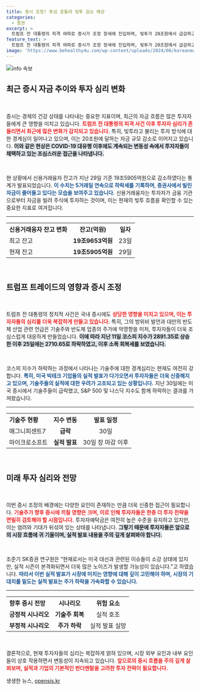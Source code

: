 ```yaml
---
title: 증시 조정! 투심 흔들려 빚투 감소 예상
categories:
  - 증권
excerpt: >
  트럼프 전 대통령의 피격 여파로 증시가 조정 장세에 진입하며, 빚투가 20조원에서 급감하고 있다. 기술주에 대한 불안감이 커지면서 투자자들의 심리도 위축되는 모습이다. 앞으로의 투자 방향은 기술주 실적에 달렸다.
feature_text: >
  트럼프 전 대통령의 피격 여파로 증시가 조정 장세에 진입하며, 빚투가 20조원에서 급감하고 있다. 기술주에 대한 불안감이 커지면서 투자자들의 심리도 위축되는 모습이다. 앞으로의 투자 방향은 기술주 실적에 달렸다.
image: 'https://www.behealthy4u.com/wp-content/uploads/2024/06/koreanews.jpg'
---
```


<p><img src="https://www.behealthy4u.com/wp-content/uploads/2024/06/koreanews.jpg" alt="info 속보" /></p>

<h2 data-ke-size="size26">최근 증시 자금 추이와 투자 심리 변화</h2>

<p data-ke-size="size16">&nbsp;</p>

<p>증시는 경제의 건강 상태를 나타내는 중요한 지표이며, 최근의 자금 흐름은 많은 투자자들에게 큰 영향을 미치고 있습니다. <b><span style="color: #ee2323;">트럼프 전 대통령의 피격 사건 이후 투자자 심리가 흔들리면서 최근에 많은 변화가 감지되고 있습니다.</span></b> 특히, 빚투라고 불리는 투자 방식에 대한 경계심이 일어나고 있으며, 이는 20조원에 달하는 자금 규모 감소로 이어지고 있습니다. <b><span style="background-color: #21538527;">이와 같은 현상은 COVID-19 대유행 이후에도 계속되는 변동성 속에서 투자자들이 채택하고 있는 조심스러운 접근을 나타냅니다.</span></b> </p>

<p data-ke-size="size16">&nbsp;</p>

<p>현 상황에서 신용거래융자 잔고가 지난 29일 기준 19조5905억원으로 감소하였다는 통계가 발표되었습니다. <b><span style="color: #1a5490;">이 수치는 5거래일 연속으로 하락세를 기록하며, 증권사에서 빌린 자금이 줄어들고 있다는 모습을 보여주고 있습니다.</span></b> 신용거래융자는 투자자가 금융 기관으로부터 자금을 빌려 주식에 투자하는 것이며, 이는 현재의 빚투 흐름을 확인할 수 있는 중요한 지표로 여겨집니다.</p>

<hr>

<table style="width: 100%; border-collapse: collapse;">
  <tr>
    <th style="text-align: left;"><b>신용거래융자 잔고 변화</b></th>
    <th style="text-align: center;"><b>잔고(억원)</b></th>
    <th style="text-align: center;"><b>일자</b></th>
  </tr>
  <tr>
    <td>최고 잔고</td>
    <td style="text-align: center; height: 17px;"><b>19조9653억원</b></td>
    <td style="text-align: center;">23일</td>
  </tr>
  <tr>
    <td>현재 잔고</td>
    <td style="text-align: center; height: 17px;"><b>19조5905억원</b></td>
    <td style="text-align: center;">29일</td>
  </tr>
</table>

<p data-ke-size="size16">&nbsp;</p>

<h2 data-ke-size="size26">트럼프 트레이드의 영향과 증시 조정</h2>

<p data-ke-size="size16">&nbsp;</p>

<p>트럼프 전 대통령의 정치적 사건은 국내 증시에도 <b><span style="color: #ee2323;">상당한 영향을 미치고 있으며, 이는 투자자들의 심리를 더욱 복잡하게 만들고 있습니다.</span></b> 특히, 그의 방위비 발언과 대만의 반도체 산업 관련 언급은 기술주와 반도체 업종의 주가에 악영향을 미처, 투자자들이 더욱 조심스럽게 대응하게 만들었습니다. <b><span style="background-color: #21538527;">이에 따라 지난 11일 코스피 지수가 2891.35로 상승한 이후 25일에는 2710.65로 하락하였고, 이후 소폭 회복세를 보였습니다.</span></b> </p>

<p data-ke-size="size16">&nbsp;</p>

<p>코스피 지수가 하락하는 과정에서 나타나는 기술주에 대한 경계심리는 현재도 여전히 강합니다. <b><span style="color: #1a5490;">특히, 미국 빅테크 기업들의 실적 발표가 다가오면서 투자자들은 더욱 신중해지고 있으며, 기술주들의 실적에 대한 우려가 고조되고 있는 상황입니다.</span></b> 지난 30일에는 미국 증시에서 기술주들이 급락했고, S&amp;P 500 및 나스닥 지수도 함께 하락하는 결과를 가져왔습니다.</p>

<hr>

<table style="width: 100%; border-collapse: collapse;">
  <tr>
    <th style="text-align: left;"><b>기술주 현황</b></th>
    <th style="text-align: center;"><b>지수 변동</b></th>
    <th style="text-align: center;"><b>발표 일정</b></th>
  </tr>
  <tr>
    <td>매그니피센트7</td>
    <td style="text-align: center; height: 17px;"><b>급락</b></td>
    <td style="text-align: center;">30일</td>
  </tr>
  <tr>
    <td>마이크로소프트</td>
    <td style="text-align: center; height: 17px;"><b>실적 발표</b></td>
    <td style="text-align: center;">30일 장 마감 이후</td>
  </tr>
</table>

<p data-ke-size="size16">&nbsp;</p>

<h2 data-ke-size="size26">미래 투자 심리와 전망</h2>

<p data-ke-size="size16">&nbsp;</p>

<p>이번 증시 조정의 배경에는 다양한 요인이 존재하는 만큼 더욱 신중한 접근이 필요합니다. <b><span style="color: #ee2323;">기술주가 향후 증시에 끼칠 영향은 크며, 이로 인해 투자자들은 한층 더 투자 전략을 면밀히 검토해야 할 시점입니다.</span></b> 투자자예탁금은 여전히 높은 수준을 유지하고 있지만, 이는 염려와 기대가 뒤섞여 있는 상태를 나타냅니다. <b><span style="background-color: #21538527;">그렇기 때문에 투자자들은 앞으로의 시장 흐름에 귀 기울이며, 실적 발표 내용을 주의 깊게 살펴봐야 합니다.</span></b> </p>

<p data-ke-size="size16">&nbsp;</p>

<p>조준기 SK증권 연구원은 “현재로서는 미국 대선과 관련된 이슈들이 소강 상태에 있지만, 실적 시즌이 본격화되면서 더욱 많은 노이즈가 발생할 가능성이 있습니다."고 하였습니다. <b><span style="color: #1a5490;">따라서 이번 실적 발표가 시장에 미치는 영향에 대해 깊이 고민해야 하며, 시장의 기대치를 밑도는 실적 발표는 주가 하락을 가속화할 수 있습니다.</span></b> </p>

<hr>

<table style="width: 100%; border-collapse: collapse;">
  <tr>
    <th style="text-align: left;"><b>향후 증시 전망</b></th>
    <th style="text-align: center;"><b>시나리오</b></th>
    <th style="text-align: center;"><b>위험 요소</b></th>
  </tr>
  <tr>
    <td><b>긍정적 시나리오</b></td>
    <td style="text-align: center; height: 17px;"><b>기술주 회복</b></td>
    <td style="text-align: center;">실적 호조</td>
  </tr>
  <tr>
    <td><b>부정적 시나리오</b></td>
    <td style="text-align: center; height: 17px;"><b>주가 하락</b></td>
    <td style="text-align: center;">실적 발표 실망</td>
  </tr>
</table>

<p data-ke-size="size16">&nbsp;</p>

<p>결론적으로, 현재 투자자들의 심리는 복잡하게 얽혀 있으며, 시장 외부 요인과 내부 요인들이 상호 작용하면서 변동성이 지속되고 있습니다. <b><span style="color: #ee2323;">앞으로의 증시 흐름을 주의 깊게 살펴보며, 실적과 기업의 기본적인 펀더멘탈을 고려한 투자 전략이 필요합니다.</span></b></p>
생생한 뉴스, <a href="https://opensis.kr" rel="dofollow">opensis.kr</a>


